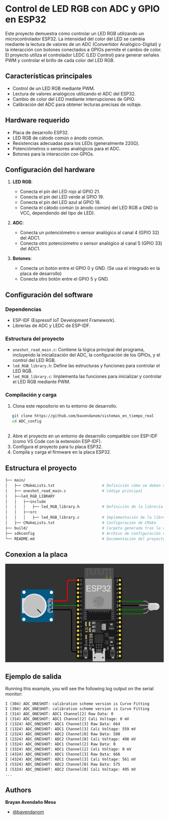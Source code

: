 # Control de LED RGB con ADC y GPIO en ESP32

Este proyecto demuestra cómo controlar un LED RGB utilizando un microcontrolador ESP32. La intensidad del color del LED se cambia mediante la lectura de valores de un ADC (Convertidor Analógico-Digital) y la interacción con botones conectados a GPIOs permite el cambio de color. El proyecto utiliza el controlador LEDC (LED Control) para generar señales PWM y controlar el brillo de cada color del LED RGB.

## Características principales

- Control de un LED RGB mediante PWM.
- Lectura de valores analógicos utilizando el ADC del ESP32.
- Cambio de color del LED mediante interrupciones de GPIO.
- Calibración del ADC para obtener lecturas precisas de voltaje.

## Hardware requerido

- Placa de desarrollo ESP32.
- LED RGB de cátodo común o ánodo común.
- Resistencias adecuadas para los LEDs (generalmente 220Ω).
- Potenciómetros o sensores analógicos para el ADC.
- Botones para la interacción con GPIOs.

## Configuración del hardware

1. **LED RGB**:
   - Conecta el pin del LED rojo al GPIO 21.
   - Conecta el pin del LED verde al GPIO 19.
   - Conecta el pin del LED azul al GPIO 18.
   - Conecta el cátodo común (o ánodo común) del LED RGB a GND (o VCC, dependiendo del tipo de LED).

2. **ADC**:
   - Conecta un potenciómetro o sensor analógico al canal 4 (GPIO 32) del ADC1.
   - Conecta otro potenciómetro o sensor analógico al canal 5 (GPIO 33) del ADC1.

3. **Botones**:
   - Conecta un botón entre el GPIO 0 y GND. (Se usa el integrado en la placa de desarrollo)
   - Conecta otro botón entre el GPIO 5 y GND.

## Configuración del software

### Dependencias

- ESP-IDF (Espressif IoT Development Framework).
- Librerías de ADC y LEDC de ESP-IDF.

### Estructura del proyecto

- `oneshot_read_main.c`: Contiene la lógica principal del programa, incluyendo la inicialización del ADC, la configuración de los GPIOs, y el control del LED RGB.
- `led_RGB_library.h`: Define las estructuras y funciones para controlar el LED RGB.
- `led_RGB_library.c`: Implementa las funciones para inicializar y controlar el LED RGB mediante PWM.

### Compilación y carga

1. Clona este repositorio en tu entorno de desarrollo.
```bash
   git clone https://github.com/bavendanom/sistemas_en_tiempo_real
   cd ADC_config
   
```
2. Abre el proyecto en un entorno de desarrollo compatible con ESP-IDF (como VS Code con la extensión ESP-IDF).
3. Configura el proyecto para tu placa ESP32.
4. Compila y carga el firmware en la placa ESP32.



## Estructura el proyecto


```bash
├── main/
│   ├── CMakeLists.txt                     # Definición cómo se deben compilar y enlazar los archivos de código fuente
│   ├── oneshot_read_main.c                # Código principal
│   ├──led_RGB_LIBRARY
│   │   ├──include
│   │   │   ├── led_RGB_library.h          # Definición de la librería LED RGB
│   │   ├──src
│   │   │   ├── led_RGB_library.c          # Implementación de la librería LED RGB
│   ├── CMakeLists.txt                     # Configuración de CMake
├── build/                                 # Carpeta generada tras la compilación
├── sdkconfig                              # Archivo de configuración de ESP-IDF
└── README.md                              # Documentación del proyecto

```
## Conexion a la placa

![ESP32](https://github.com/bavendanom/sistemas_en_tiempo_real/blob/main/ADC_config/conexion_pot_rgb.png?raw=true)

## Ejemplo de salida

Running this example, you will see the following log output on the serial monitor:

```
I (304) ADC_ONESHOT: calibration scheme version is Curve Fitting
I (304) ADC_ONESHOT: calibration scheme version is Curve Fitting
I (314) ADC_ONESHOT: ADC1 Channel[2] Raw Data: 0
I (314) ADC_ONESHOT: ADC1 Channel[2] Cali Voltage: 0 mV
I (1324) ADC_ONESHOT: ADC1 Channel[3] Raw Data: 664
I (1324) ADC_ONESHOT: ADC1 Channel[3] Cali Voltage: 559 mV
I (2324) ADC_ONESHOT: ADC2 Channel[0] Raw Data: 580
I (2324) ADC_ONESHOT: ADC2 Channel[0] Cali Voltage: 498 mV
I (3324) ADC_ONESHOT: ADC1 Channel[2] Raw Data: 0
I (3324) ADC_ONESHOT: ADC1 Channel[2] Cali Voltage: 0 mV
I (4324) ADC_ONESHOT: ADC1 Channel[3] Raw Data: 666
I (4324) ADC_ONESHOT: ADC1 Channel[3] Cali Voltage: 561 mV
I (5324) ADC_ONESHOT: ADC2 Channel[0] Raw Data: 575
I (5324) ADC_ONESHOT: ADC2 Channel[0] Cali Voltage: 495 mV
...
```

## Authors

**Brayan Avendaño Mesa**
- [@bavendanom](https://www.github.com/bavendanom)


